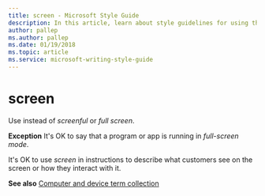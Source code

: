 ```yaml
---
title: screen - Microsoft Style Guide
description: In this article, learn about style guidelines for using the term 'screen' in Microsoft documents and other terms you can use in its place.
author: pallep
ms.author: pallep
ms.date: 01/19/2018
ms.topic: article
ms.service: microsoft-writing-style-guide
---
```


# screen

Use instead of *screenful* or *full screen*. 

**Exception** It's OK to say that a program or app is running in *full-screen mode*.

It's OK to use *screen* in instructions to describe what customers see on the screen or how they interact with it. 

**See also** [Computer and device term collection](~/a-z-word-list-term-collections/term-collections/computer-device-terms.md)
